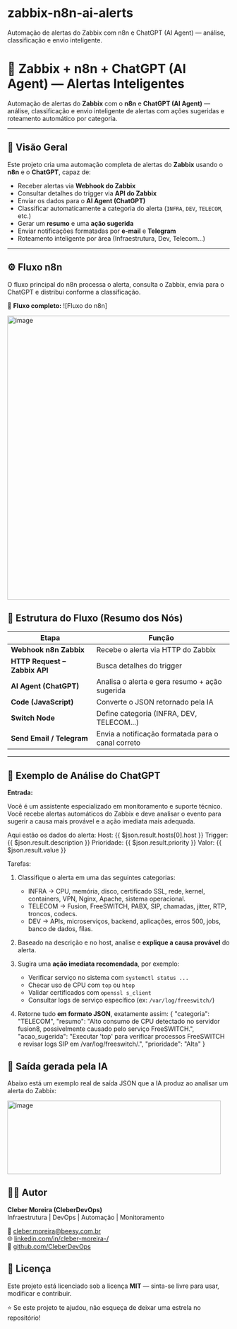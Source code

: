 # zabbix-n8n-ai-alerts
Automação de alertas do Zabbix com n8n e ChatGPT (AI Agent) — análise, classificação e envio inteligente.

# 🤖 Zabbix + n8n + ChatGPT (AI Agent) — Alertas Inteligentes

Automação de alertas do **Zabbix** com o **n8n** e **ChatGPT (AI Agent)** — análise, classificação e envio inteligente de alertas com ações sugeridas e roteamento automático por categoria.

---

## 🧠 Visão Geral

Este projeto cria uma automação completa de alertas do **Zabbix** usando o **n8n** e o **ChatGPT**, capaz de:

- Receber alertas via **Webhook do Zabbix**
- Consultar detalhes do trigger via **API do Zabbix**
- Enviar os dados para o **AI Agent (ChatGPT)**
- Classificar automaticamente a categoria do alerta (`INFRA`, `DEV`, `TELECOM`, etc.)
- Gerar um **resumo** e uma **ação sugerida**
- Enviar notificações formatadas por **e-mail** e **Telegram**
- Roteamento inteligente por área (Infraestrutura, Dev, Telecom...)

---

## ⚙️ Fluxo n8n

O fluxo principal do n8n processa o alerta, consulta o Zabbix, envia para o ChatGPT e distribui conforme a classificação.

📸 **Fluxo completo:**
![Fluxo do n8n]

<img width="1663" height="642" alt="image" src="https://github.com/user-attachments/assets/3d85688e-b061-436c-8a26-6bc6bab8264e" />



## 🧩 Estrutura do Fluxo (Resumo dos Nós)

| Etapa | Função |
|-------|--------|
| **Webhook n8n Zabbix** | Recebe o alerta via HTTP do Zabbix |
| **HTTP Request – Zabbix API** | Busca detalhes do trigger |
| **AI Agent (ChatGPT)** | Analisa o alerta e gera resumo + ação sugerida |
| **Code (JavaScript)** | Converte o JSON retornado pela IA |
| **Switch Node** | Define categoria (INFRA, DEV, TELECOM...) |
| **Send Email / Telegram** | Envia a notificação formatada para o canal correto |

---

## 🧠 Exemplo de Análise do ChatGPT

**Entrada:**

Você é um assistente especializado em monitoramento e suporte técnico. 
Você recebe alertas automáticos do Zabbix e deve analisar o evento para sugerir a causa mais provável e a ação imediata mais adequada.

Aqui estão os dados do alerta:
Host: {{ $json.result.hosts[0].host }}
Trigger: {{ $json.result.description }}
Prioridade: {{ $json.result.priority }}
Valor: {{ $json.result.value }}

Tarefas:
1. Classifique o alerta em uma das seguintes categorias:
   - INFRA → CPU, memória, disco, certificado SSL, rede, kernel, containers, VPN, Nginx, Apache, sistema operacional.
   - TELECOM → Fusion, FreeSWITCH, PABX, SIP, chamadas, jitter, RTP, troncos, codecs.
   - DEV → APIs, microserviços, backend, aplicações, erros 500, jobs, banco de dados, filas.

2. Baseado na descrição e no host, analise e **explique a causa provável** do alerta.

3. Sugira uma **ação imediata recomendada**, por exemplo:
   - Verificar serviço no sistema com `systemctl status ...`
   - Checar uso de CPU com `top` ou `htop`
   - Validar certificados com `openssl s_client`
   - Consultar logs de serviço específico (ex: `/var/log/freeswitch/`)

4. Retorne tudo **em formato JSON**, exatamente assim:
{
  "categoria": "TELECOM",
  "resumo": "Alto consumo de CPU detectado no servidor fusion8, possivelmente causado pelo serviço FreeSWITCH.",
  "acao_sugerida": "Executar 'top' para verificar processos FreeSWITCH e revisar logs SIP em /var/log/freeswitch/.",
  "prioridade": "Alta"
}


## 🧠 Saída gerada pela IA

Abaixo está um exemplo real de saída JSON que a IA produz ao analisar um alerta do Zabbix:


<img width="484" height="166" alt="image" src="https://github.com/user-attachments/assets/6a2bd484-46d3-4b7c-beab-7863bdd4cbb5" />

 



## 👨‍💻 Autor

**Cleber Moreira (CleberDevOps)**  
Infraestrutura | DevOps | Automação | Monitoramento  

📧 [cleber.moreira@beesy.com.br](mailto:cleber.moreira@beesy.com.br)  
🌐 [linkedin.com/in/cleber-moreira-/](https://www.linkedin.com/in/cleber-moreira-/)  
🐙 [github.com/CleberDevOps](https://github.com/CleberDevOps)



## 📜 Licença

Este projeto está licenciado sob a licença **MIT** — sinta-se livre para usar, modificar e contribuir.



⭐ Se este projeto te ajudou, não esqueça de deixar uma estrela no repositório!







